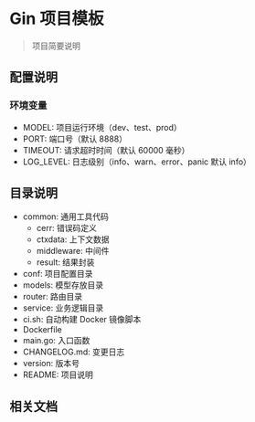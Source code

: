 # Gin 项目模板

> 项目简要说明

## 配置说明

### 环境变量

- MODEL: 项目运行环境（dev、test、prod）
- PORT: 端口号（默认 8888）
- TIMEOUT: 请求超时时间（默认 60000 毫秒）
- LOG_LEVEL: 日志级别（info、warn、error、panic 默认 info）

## 目录说明

- common: 通用工具代码
  - cerr: 错误码定义
  - ctxdata: 上下文数据
  - middleware: 中间件
  - result: 结果封装
- conf: 项目配置目录
- models: 模型存放目录 
- router: 路由目录
- service: 业务逻辑目录
- ci.sh: 自动构建 Docker 镜像脚本
- Dockerfile
- main.go: 入口函数
- CHANGELOG.md: 变更日志
- version: 版本号
- README: 项目说明
  
## 相关文档

